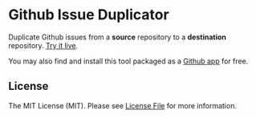 # Github Issue Duplicator

Duplicate Github issues from a **source** repository to a **destination** repository. [Try it live](https://duplicator.code413.io/).

You may also find and install this tool packaged as a [Github app](https://github.com/apps/issue-duplicator) for free. 

## License

The MIT License (MIT). Please see [License File](LICENSE.md) for more information.
